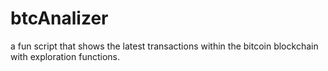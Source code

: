 # btcAnalizer
a fun script that shows the latest transactions within the bitcoin blockchain with exploration functions.
